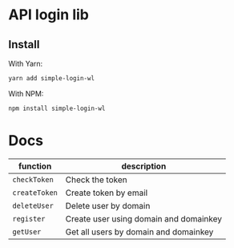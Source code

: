 # API login lib

## Install

With Yarn:

```sh
yarn add simple-login-wl
```

With NPM:

```sh
npm install simple-login-wl
```

# Docs

| function     | description                                     |
| ----------   | ----------------------------------------------- |
| `checkToken` | Check the token                                 |
| `createToken`| Create token by email                           |
| `deleteUser` | Delete user by domain                           |
| `register`   | Create user using domain and domainkey          |
| `getUser`    | Get all users by domain and domainkey           |

